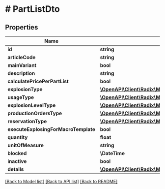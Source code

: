 # # PartListDto

## Properties

Name | Type | Description | Notes
------------ | ------------- | ------------- | -------------
**id** | **string** |  | [optional]
**articleCode** | **string** |  | [optional]
**mainVariant** | **bool** |  | [optional]
**description** | **string** |  | [optional]
**calculatePricePerPartList** | **bool** |  | [optional]
**explosionType** | [**\OpenAPI\Client\Radix\Model\PartListExplosionType**](PartListExplosionType.md) |  | [optional]
**usageType** | [**\OpenAPI\Client\Radix\Model\PartListUsageType**](PartListUsageType.md) |  | [optional]
**explosionLevelType** | [**\OpenAPI\Client\Radix\Model\PartListExplosionLevelType**](PartListExplosionLevelType.md) |  | [optional]
**productionOrdersType** | [**\OpenAPI\Client\Radix\Model\PartListProductionOrdersType**](PartListProductionOrdersType.md) |  | [optional]
**reservationType** | [**\OpenAPI\Client\Radix\Model\PartListReservationType**](PartListReservationType.md) |  | [optional]
**executeExplosingForMacroTemplate** | **bool** |  | [optional]
**quantity** | **float** |  | [optional]
**unitOfMeasure** | **string** |  | [optional]
**blocked** | **\DateTime** |  | [optional]
**inactive** | **bool** |  | [optional]
**details** | [**\OpenAPI\Client\Radix\Model\PartListDetailDto[]**](PartListDetailDto.md) |  | [optional]

[[Back to Model list]](../../README.md#models) [[Back to API list]](../../README.md#endpoints) [[Back to README]](../../README.md)
